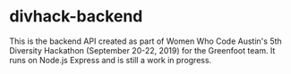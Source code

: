 # divhack-backend

This is the backend API created as part of Women Who Code Austin's 5th Diversity Hackathon (September 20-22, 2019) for the Greenfoot team. It runs on Node.js Express and is still a work in progress.
